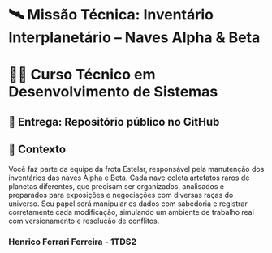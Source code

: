 # 🛰️ Missão Técnica: Inventário Interplanetário – Naves Alpha & Beta
# 👩‍💻 Curso Técnico em Desenvolvimento de Sistemas
## 📂 Entrega: Repositório público no GitHub
## 🧠 Contexto
Você faz parte da equipe da frota Estelar, responsável pela manutenção dos inventários das naves Alpha e Beta. Cada nave coleta artefatos raros de planetas diferentes, que precisam ser organizados, analisados e preparados para exposições e negociações com diversas raças do universo.
Seu papel será manipular os dados com sabedoria e registrar corretamente cada modificação, simulando um ambiente de trabalho real com versionamento e resolução de conflitos.


### Henrico Ferrari Ferreira - 1TDS2